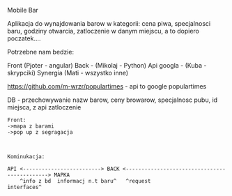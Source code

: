 Mobile Bar

Aplikacja do wynajdowania barow w kategorii: cena piwa, specjalnosci baru, godziny otwarcia, zatloczenie w danym miejscu, a to dopiero poczatek....

Potrzebne nam bedzie:

Front (Pjoter - angular)
Back - (Mikolaj - Python)
Api googla - (Kuba - skrypciki)
Synergia (Mati - wszystko inne)

https://github.com/m-wrzr/populartimes - api to google populartimes

DB - przechowywanie nazw barow, ceny browarow, specjalnosc pubu, id miejsca, z api zatloczenie
~~~~~~~~~~~~~~~~~~~~^           to reznie wklepane                          ^~~~~~~~~~~~~~~~~~~~~~~~~~~~~~~~~
Front:
->mapa z barami
->pop up z segragacja



Kominukacja:

API <-------------------------> BACK <---------------------------------------------> MAPKA
	^info z bd  informacj n.t baru^   ^request							interfaces^